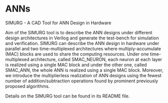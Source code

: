 # ANNs
SIMURG - A CAD Tool for ANN Design in Hardware

Aim of the SIMURG tool is to describe the ANN designs under different design architectures in Verilog and generate the test-bench for simulation and verification. SIMURG can describe the ANN design in hardware under parallel and two time-multiplexed architectures where multiply-accumulate (MAC) blocks are used to share the computing resources. Under one time-multiplexed architecture, called SMAC_NEURON, each neuron at each layer is realized using a single MAC block and under the other one, called SMAC_ANN, the whole ANN is realized using a single MAC block. Moreover, we introduce the multiplierless realization of ANN designs using the fewest number of addition/subtraction operations found by prominent previously proposed algorithms. 

Details on the SIMURG tool can be found in its README file.
